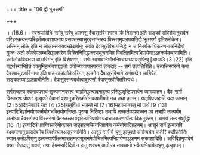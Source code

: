 +++
title = "06 द्वौ भूतसर्गौ"

+++
  
  
।।16.6।। स्वरूपादिभिः समेषु सर्वेषु आत्मसु दैवासुरविभागस्य किं निदानम्
इति शङ्कां सविशेषानुवादेन परिहरन्नत्यन्तपरिहर्तव्यत्वज्ञापनाय
प्रसक्तस्यासुरवृत्तान्तस्य विस्तरमुपलक्षयतिद्वौ भूतसर्गौ
इतिश्लोकेन। अस्मिन् लोके इति न लोकान्तरव्यवच्छेदार्थम्; सर्वत्र
देवासुरविभागसिद्धेः न च निरर्थकाधिकरणमात्रनिर्देशो युक्तः अतो
लोकोपलम्भसिद्धाकारेण विहितनिषिद्धकरणसूचनमिह
विवक्षितमित्यभिप्रायेणाऽऽहकर्मकराणामिति। कर्मलोकविवक्षया वाअस्मिन् इति
विशेषणम्। सर्गः स्वभावनिर्मोक्षनिश्चयाध्यायसृष्टिषु \[अमरः3।3।22\] इति
बह्वर्थस्याभिप्रेतं वक्तुमिहार्थवशाद्धातोः प्रयोज्यव्यापारपरत्वं तावदाह
-- सर्ग उत्पत्तिरिति। उत्पत्तिस्वरूपे कथं दैवत्वासुरत्वविभागः इति
शङ्कायांलोकेऽस्मिन् इत्यनेन दैवासुरविभागे सर्गशब्देन चाभिप्रेतं
सङ्कलय्याऽऽहप्राचीनेति। दैवासुरसम्पदर्थत्वादुत्पत्तौ
दैवासुरत्वोक्तिरित्यर्थः।  
  
सर्गशब्दस्य स्वभावपरत्वं सृज्यमानपरत्वं चाप्रसिद्धत्वादनादृत्य
प्रसिद्धसृष्टिपरत्वेन व्याख्यातम्। दैवः सर्गो विस्तरशः प्रोक्तः इत्युक्ते
देवानां वंशानुचरितकीर्तनवत्प्रतीयते नच तथा कृतम्। यद्यपिप्रजहाति यदा
कामान् \[2।55\]दैवमेवापरे यज्ञं \[4।25\]चतुर्विधा भजन्ते मां
\[7।16\]महात्मानस्तु मां पार्थ \[9।13\]
इत्यादिभिर्ज्ञानयोगकर्मयोगभक्तियोगनिष्ठाः पुरुषा निर्दिष्टाः तथापि
तत्कर्तव्यप्रपञ्चन एव तत्रापि तात्पर्यम् अतोऽत्र दैवसर्गस्य
विस्तरेणोक्तिस्तत्कार्यद्वारेत्यभिप्रायेणयदाचारकरणार्थेत्यादिकमुक्तम्। अभयं
सत्त्वसंशुद्धिः \[16।1\] इत्यादिकं प्राग्विस्तरेणोक्तस्य
सङ्ग्रहणमित्यभिप्रायेण कर्मयोगादिग्रहणम्। आसुरं सर्गं इत्यत्रापि
वक्ष्यमाणानुसारादेवमेव विवक्षेत्याहअसुराणामिति। आसुरं सर्गं मे श्रृणु
इत्युक्ते सर्गान्वयेन कर्तरि षष्ठीप्रतीतिः स्यात् ततोऽपिश्रृणु
इत्यस्यापेक्षितमाप्ततमत्वसूचनमेवोचितमित्यभिप्रायेणाऽऽहमम सकाशादिति।
अविदितमुपादेयं यथा नोपादातुं शक्यं; तथा हेयमप्यविदितं न हातुं शक्यम्
अतोऽत्र सावधानो भवेत्यभिप्रायेणश्रृणु इत्युक्तम्।  
  
